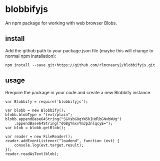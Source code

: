 # blobbifyjs
An npm package for working with web browser Blobs.

## install
Add the github path to your package.json file (maybe this will change to normal npm installation):
```
npm install --save git+https://github.com/rlmcneary2/blobbifyjs.git
```

## usage
Rrequire the package in your code and create a new Blobbify instance.
```
var Blobbify = require('blobbifyjs');

var blobb = new Blobbify();
blobb.blobType = "text/plain";
blobb.appendBase64String("SGVsbG8gYW5kIHdlbGNvbWUg")
    .appendBase64String("dG8gYmxvYmJpZnlqcyE=");
var blob = blobb.getBlob();

var reader = new FileReader();
reader.addEventListener("loadend", function (evt) {
    console.log(evt.target.result);
});
reader.readAsText(blob);
``` 
